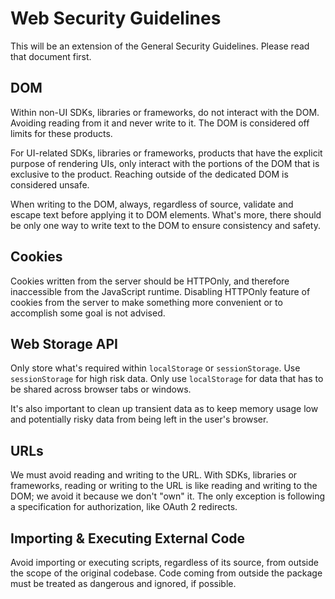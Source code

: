# Web Security Guidelines

This will be an extension of the General Security Guidelines. Please read that document first.

## DOM

Within non-UI SDKs, libraries or frameworks, do not interact with the DOM. Avoiding reading from it and never write to it. The DOM is considered off limits for these products.

For UI-related SDKs, libraries or frameworks, products that have the explicit purpose of rendering UIs, only interact with the portions of the DOM that is exclusive to the product. Reaching outside of the dedicated DOM is considered unsafe.

When writing to the DOM, always, regardless of source, validate and escape text before applying it to DOM elements. What's more, there should be only one way to write text to the DOM to ensure consistency and safety.

## Cookies

Cookies written from the server should be HTTPOnly, and therefore inaccessible from the JavaScript runtime. Disabling HTTPOnly feature of cookies from the server to make something more convenient or to accomplish some goal is not advised.

## Web Storage API

Only store what's required within `localStorage` or `sessionStorage`. Use `sessionStorage` for high risk data. Only use `localStorage` for data that has to be shared across browser tabs or windows.

It's also important to clean up transient data as to keep memory usage low and potentially risky data from being left in the user's browser.

## URLs

We must avoid reading and writing to the URL. With SDKs, libraries or frameworks, reading or writing to the URL is like reading and writing to the DOM; we avoid it because we don't "own" it. The only exception is following a specification for authorization, like OAuth 2 redirects.

## Importing & Executing External Code

Avoid importing or executing scripts, regardless of its source, from outside the scope of the original codebase. Code coming from outside the package must be treated as dangerous and ignored, if possible.

